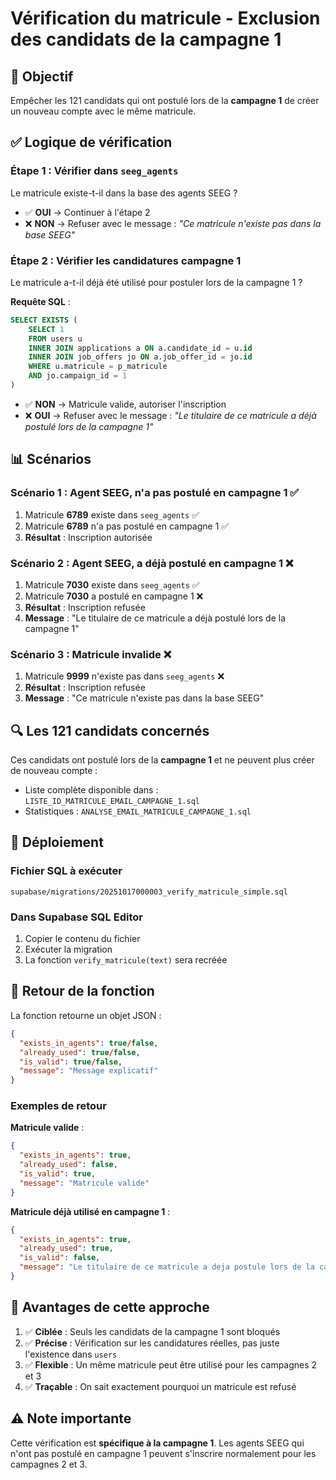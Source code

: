 # Vérification du matricule - Exclusion des candidats de la campagne 1

## 🎯 Objectif

Empêcher les 121 candidats qui ont postulé lors de la **campagne 1** de créer un nouveau compte avec le même matricule.

## ✅ Logique de vérification

### Étape 1 : Vérifier dans `seeg_agents`
Le matricule existe-t-il dans la base des agents SEEG ?
- ✅ **OUI** → Continuer à l'étape 2
- ❌ **NON** → Refuser avec le message : *"Ce matricule n'existe pas dans la base SEEG"*

### Étape 2 : Vérifier les candidatures campagne 1
Le matricule a-t-il déjà été utilisé pour postuler lors de la campagne 1 ?

**Requête SQL** :
```sql
SELECT EXISTS (
    SELECT 1 
    FROM users u
    INNER JOIN applications a ON a.candidate_id = u.id
    INNER JOIN job_offers jo ON a.job_offer_id = jo.id
    WHERE u.matricule = p_matricule
    AND jo.campaign_id = 1
)
```

- ✅ **NON** → Matricule valide, autoriser l'inscription
- ❌ **OUI** → Refuser avec le message : *"Le titulaire de ce matricule a déjà postulé lors de la campagne 1"*

## 📊 Scénarios

### Scénario 1 : Agent SEEG, n'a pas postulé en campagne 1 ✅
1. Matricule **6789** existe dans `seeg_agents` ✅
2. Matricule **6789** n'a pas postulé en campagne 1 ✅
3. **Résultat** : Inscription autorisée

### Scénario 2 : Agent SEEG, a déjà postulé en campagne 1 ❌
1. Matricule **7030** existe dans `seeg_agents` ✅
2. Matricule **7030** a postulé en campagne 1 ❌
3. **Résultat** : Inscription refusée
4. **Message** : "Le titulaire de ce matricule a déjà postulé lors de la campagne 1"

### Scénario 3 : Matricule invalide ❌
1. Matricule **9999** n'existe pas dans `seeg_agents` ❌
2. **Résultat** : Inscription refusée
3. **Message** : "Ce matricule n'existe pas dans la base SEEG"

## 🔍 Les 121 candidats concernés

Ces candidats ont postulé lors de la **campagne 1** et ne peuvent plus créer de nouveau compte :
- Liste complète disponible dans : `LISTE_ID_MATRICULE_EMAIL_CAMPAGNE_1.sql`
- Statistiques : `ANALYSE_EMAIL_MATRICULE_CAMPAGNE_1.sql`

## 🚀 Déploiement

### Fichier SQL à exécuter
```
supabase/migrations/20251017000003_verify_matricule_simple.sql
```

### Dans Supabase SQL Editor
1. Copier le contenu du fichier
2. Exécuter la migration
3. La fonction `verify_matricule(text)` sera recréée

## 📝 Retour de la fonction

La fonction retourne un objet JSON :

```json
{
  "exists_in_agents": true/false,
  "already_used": true/false,
  "is_valid": true/false,
  "message": "Message explicatif"
}
```

### Exemples de retour

**Matricule valide** :
```json
{
  "exists_in_agents": true,
  "already_used": false,
  "is_valid": true,
  "message": "Matricule valide"
}
```

**Matricule déjà utilisé en campagne 1** :
```json
{
  "exists_in_agents": true,
  "already_used": true,
  "is_valid": false,
  "message": "Le titulaire de ce matricule a deja postule lors de la campagne 1"
}
```

## 🎯 Avantages de cette approche

1. ✅ **Ciblée** : Seuls les candidats de la campagne 1 sont bloqués
2. ✅ **Précise** : Vérification sur les candidatures réelles, pas juste l'existence dans `users`
3. ✅ **Flexible** : Un même matricule peut être utilisé pour les campagnes 2 et 3
4. ✅ **Traçable** : On sait exactement pourquoi un matricule est refusé

## ⚠️ Note importante

Cette vérification est **spécifique à la campagne 1**. Les agents SEEG qui n'ont pas postulé en campagne 1 peuvent s'inscrire normalement pour les campagnes 2 et 3.

